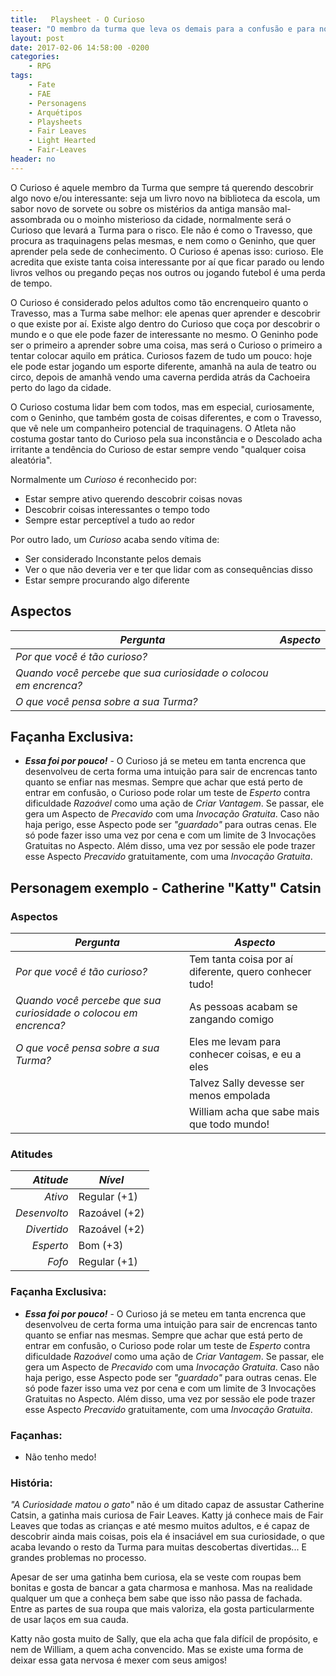 ```yaml
---
title:   Playsheet - O Curioso
teaser: "O membro da turma que leva os demais para a confusão e para novas aventuras"
layout: post
date: 2017-02-06 14:58:00 -0200
categories: 
    - RPG
tags:
    - Fate
    - FAE
    - Personagens
    - Arquétipos
    - Playsheets
    - Fair Leaves
    - Light Hearted
    - Fair-Leaves
header: no
---
```



O Curioso é aquele membro da Turma que sempre tá querendo descobrir algo novo e/ou interessante: seja um livro novo na biblioteca da escola, um sabor novo de sorvete ou sobre os mistérios da antiga mansão mal-assombrada ou o moinho misterioso da cidade, normalmente será o Curioso que levará a Turma para o risco. Ele não é como o Travesso, que procura as traquinagens pelas mesmas, e nem como o Geninho, que quer aprender pela sede de conhecimento. O Curioso é apenas isso: curioso. Ele acredita que existe tanta coisa interessante por aí que ficar parado ou lendo livros velhos ou pregando peças nos outros ou jogando futebol é uma perda de tempo. 

<!-- excerpt -->

O Curioso é considerado pelos adultos como tão encrenqueiro quanto o Travesso, mas a Turma sabe melhor: ele apenas quer aprender e descobrir o que existe por aí. Existe algo dentro do Curioso que coça por descobrir o mundo e o que ele pode fazer de interessante no mesmo. O Geninho pode ser o primeiro a aprender sobre uma coisa, mas será o Curioso o primeiro a tentar colocar aquilo em prática. Curiosos fazem de tudo um pouco: hoje ele pode estar jogando um esporte diferente, amanhã na aula de teatro ou circo, depois de amanhã vendo uma caverna perdida atrás da Cachoeira perto do lago da cidade.

O Curioso costuma lidar bem com todos, mas em especial, curiosamente, com o Geninho, que também gosta de coisas diferentes, e com o Travesso, que vê nele um companheiro potencial de traquinagens. O Atleta não costuma gostar tanto do Curioso pela sua inconstância e o Descolado acha irritante a tendência do Curioso de estar sempre vendo "qualquer coisa aleatória".

Normalmente um _Curioso_ é reconhecido por:

+ Estar sempre ativo querendo descobrir coisas novas
+ Descobrir coisas interessantes o tempo todo
+ Sempre estar perceptível a tudo ao redor

Por outro lado, um _Curioso_ acaba sendo vítima de:

+ Ser considerado Inconstante pelos demais
+ Ver o que não deveria ver e ter que lidar com as consequências disso
+ Estar sempre procurando algo diferente

## Aspectos

| ***Pergunta***                                                   | ***Aspecto*** |
|------------------------------------------------------------------|---------------|
| _Por que você é tão curioso?_                                    |               |
| _Quando você percebe que sua curiosidade o colocou em encrenca?_ |               |
| _O que você pensa sobre a sua Turma?_                            |               | 

## Façanha Exclusiva:

+ ***Essa foi por pouco!*** - O Curioso já se meteu em tanta encrenca que desenvolveu de certa forma uma intuição para sair de encrencas tanto quanto se enfiar nas mesmas. Sempre que achar que está perto de entrar em confusão, o Curioso pode rolar um teste de _Esperto_ contra dificuldade _Razoável_ como uma ação de _Criar Vantagem_. Se passar, ele gera um Aspecto de _Precavido_ com uma _Invocação Gratuita_. Caso não haja perigo, esse Aspecto pode ser _"guardado"_ para outras cenas. Ele só pode fazer isso uma vez por cena e com um limite de 3 Invocações Gratuitas no Aspecto. Além disso, uma vez por sessão ele pode trazer esse Aspecto _Precavido_ gratuitamente, com uma _Invocação Gratuita_.

## Personagem exemplo - Catherine "Katty" Catsin
 
### Aspectos

 | ***Pergunta***                        | ***Aspecto*** |
 |---------------------------------------|---------------|
 | _Por que você é tão curioso?_           | Tem tanta coisa por aí diferente, quero conhecer tudo!  |
 | _Quando você percebe que sua curiosidade o colocou em encrenca?_     | As pessoas acabam se zangando comigo |
 | _O que você pensa sobre a sua Turma?_ | Eles me levam para conhecer coisas, e eu a eles         | 
 | | Talvez Sally devesse ser menos empolada |
 | | William acha que sabe mais que todo mundo! |
 
### Atitudes
 
 | ***Atitude***  | ***Nível***   |
 |---------------:|---------------|
 | _Ativo_        | Regular (+1)  |
 | _Desenvolto_   | Razoável (+2) |
 | _Divertido_    | Razoável (+2) |
 | _Esperto_      | Bom (+3)      |
 | _Fofo_         | Regular (+1)  |
 
### Façanha Exclusiva:
 
+ ***Essa foi por pouco!*** - O Curioso já se meteu em tanta encrenca que desenvolveu de certa forma uma intuição para sair de encrencas tanto quanto se enfiar nas mesmas. Sempre que achar que está perto de entrar em confusão, o Curioso pode rolar um teste de _Esperto_ contra dificuldade _Razoável_ como uma ação de _Criar Vantagem_. Se passar, ele gera um Aspecto de _Precavido_ com uma _Invocação Gratuita_. Caso não haja perigo, esse Aspecto pode ser _"guardado"_ para outras cenas. Ele só pode fazer isso uma vez por cena e com um limite de 3 Invocações Gratuitas no Aspecto. Além disso, uma vez por sessão ele pode trazer esse Aspecto _Precavido_ gratuitamente, com uma _Invocação Gratuita_.
 
### Façanhas:
 
 + Não tenho medo!

### História:

_"A Curiosidade matou o gato"_ não é um ditado capaz de assustar Catherine Catsin, a gatinha mais curiosa de Fair Leaves. Katty já conhece mais de Fair Leaves que todas as crianças e até mesmo muitos adultos, e é capaz de descobrir ainda mais coisas, pois ela é insaciável em sua curiosidade, o que acaba levando o resto da Turma para muitas descobertas divertidas... E grandes problemas no processo.

Apesar de ser uma gatinha bem curiosa, ela se veste com roupas bem bonitas e gosta de bancar a gata charmosa e manhosa. Mas na realidade qualquer um que a conheça bem sabe que isso não passa de fachada. Entre as partes de sua roupa que mais valoriza, ela gosta particularmente de usar laços em sua cauda.

Katty não gosta muito de Sally, que ela acha que fala difícil de propósito, e nem de William, a quem acha convencido. Mas se existe uma forma de deixar essa gata nervosa é mexer com seus amigos!

